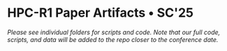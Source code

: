 # HPC-R1 Paper Artifacts • SC'25

*Please see individual folders for scripts and code. Note that our full code, scripts, and data will be added to the repo closer to the conference date.*
